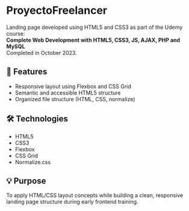 # ProyectoFreelancer

Landing page developed using HTML5 and CSS3 as part of the Udemy course:  
**Complete Web Development with HTML5, CSS3, JS, AJAX, PHP and MySQL**  
Completed in October 2023.

## 🚀 Features

- Responsive layout using Flexbox and CSS Grid  
- Semantic and accessible HTML5 structure  
- Organized file structure (HTML, CSS, normalize)

## 🛠️ Technologies

- HTML5  
- CSS3  
- Flexbox  
- CSS Grid  
- Normalize.css

## 💡 Purpose

To apply HTML/CSS layout concepts while building a clean, responsive landing page structure during early frontend training.
